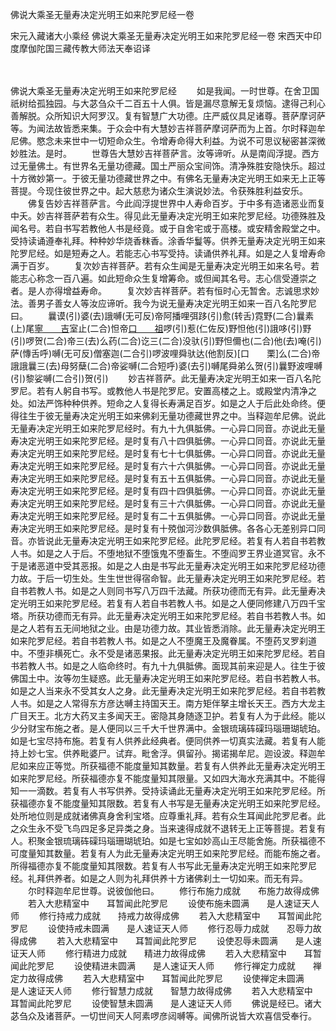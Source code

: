 佛说大乘圣无量寿决定光明王如来陀罗尼经一卷


宋元入藏诸大小乘经
佛说大乘圣无量寿决定光明王如来陀罗尼经一卷
宋西天中印度摩伽陀国三藏传教大师法天奉诏译


　　

佛说大乘圣无量寿决定光明王如来陀罗尼经
　　如是我闻。一时世尊。在舍卫国祇树给孤独园。与大苾刍众千二百五十人俱。皆是漏尽意解无复烦恼。逮得己利心善解脱。众所知识大阿罗汉。复有智慧广大功德。庄严威仪具足诸尊。菩萨摩诃萨等。为闻法故皆悉来集。于众会中有大慧妙吉祥菩萨摩诃萨而为上首。尔时释迦牟尼佛。愍念未来世中一切短命众生。令增寿命得大利益。为说不可思议秘密甚深微妙胜法。是时。
　　世尊告大慧妙吉祥菩萨言。汝等谛听。从是南阎浮提。西方过无量佛土。有世界名无量功德藏。国土严丽众宝间饰。清净殊胜安隐快乐。超过十方微妙第一。于彼无量功德藏世界之中。有佛名无量寿决定光明王如来无上正等菩提。今现住彼世界之中。起大慈悲为诸众生演说妙法。令获殊胜利益安乐。
　　佛复告妙吉祥菩萨言。今此阎浮提世界中人寿命百岁。于中多有造诸恶业而复中夭。妙吉祥菩萨若有众生。得见此无量寿决定光明王如来陀罗尼经。功德殊胜及闻名号。若自书写若教他人书是经竟。或于自舍宅或于高楼。或安精舍殿堂之中。受持读诵遵奉礼拜。种种妙华烧香粖香。涂香华鬘等。供养无量寿决定光明王如来陀罗尼经。如是短寿之人。若能志心书写受持。读诵供养礼拜。如是之人复增寿命满于百岁。
　　复次妙吉祥菩萨。若有众生闻是无量寿决定光明王如来名号。若能志心称念一百八遍。如此短命众生复增筹命。或但闻其名号。志心信受遵崇之者。是人亦得增益寿命。
　　复次妙吉祥菩萨。若有恒时心无暂舍。志诚思求妙法。善男子善女人等汝应谛听。我今为说无量寿决定光明王如来一百八名陀罗尼曰。
　　曩谟(引)婆(去)誐嚩(无可反)帝阿播哩弭跢(引)愈(转舌)霓野(二合)曩素(上)尾[寧　　吉](宁吉反)室止(二合)怛帝[口　　祖](仁祖反)啰(引)惹(仁佐反)野怛他(引)誐哆(引)野(引)啰贺(二合)帝三(去)么药(二合)讫三(二合)没驮(引)野怛儞也(二合)他(去)唵(引)萨(慱舌呼)嚩(无可反)僧塞迦(二合引)啰波哩舜驮达(他割反)[口　　栗]么(二合)帝誐誐曩三(去)母努蘖(二合)帝娑嚩(二合短呼)婆(去引)嚩尾舜弟么贺(引)曩野波哩嚩(引)黎娑嚩(二合引)贺(引)
　　妙吉祥菩萨。此无量寿决定光明王如来一百八名陀罗尼。若有人躬自书写。或教他人书是陀罗尼。安置高楼之上。或殿堂内清净之处。如法严饰种种供养。短命之人复得长寿满足百岁。如是之人于后此处命终。便得往生于彼无量寿决定光明王如来佛刹无量功德藏世界之中。当释迦牟尼佛。说此无量寿决定光明王如来陀罗尼经时。有九十九俱胝佛。一心异口同音。亦说此无量寿决定光明王如来陀罗尼经。是时复有八十四俱胝佛。一心异口同音。亦说此无量寿决定光明王如来陀罗尼经。是时复有七十七俱胝佛。一心异口同音。亦说此无量寿决定光明王如来陀罗尼经。是时复有六十六俱胝佛。一心异口同音。亦说此无量寿决定光明王如来陀罗尼经。是时复有五十五俱胝佛。一心异口同音。亦说此无量寿决定光明王如来陀罗尼经。是时复有四十四俱胝佛。一心异口同音。亦说此无量寿决定光明王如来陀罗尼经。是时复有三十六俱胝佛。一心异口同音。亦说此无量寿决定光明王如来陀罗尼经。是时复有二十五俱胝佛。一心异口同音。亦说此无量寿决定光明王如来陀罗尼经。是时复有十殑伽河沙数俱胝佛。各各心无差别异口同音。亦皆说此无量寿决定光明王如来陀罗尼经。此陀罗尼经。若复有人若自书若教人书。如是之人于后。不堕地狱不堕饿鬼不堕畜生。不堕阎罗王界业道冥官。永不于是诸恶道中受其恶报。如是之人由是书写此无量寿决定光明王如来陀罗尼经功德力故。于后一切生处。生生世世得宿命智。此无量寿决定光明王如来陀罗尼经。若自书若教人书。如是之人则同书写八万四千法藏。所获功德而无有异。此无量寿决定光明王如来陀罗尼经。若复有人若自书若教人书。如是之人便同修建八万四千宝塔。所获功德而无有异。此无量寿决定光明王如来陀罗尼经。若自书若教人书。如是之人若有五无间地狱之业。由是功德力故。其业皆悉消除。此无量寿决定光明王如来陀罗尼经。若自书若教人书。如是之人不堕魔王及魔眷属。不堕药叉罗刹道中。不堕非横死亡。永不受是诸恶果报。此无量寿决定光明王如来陀罗尼经。若自书若教人书。如是之人临命终时。有九十九俱胝佛。面现其前来迎是人。往生于彼佛国土中。汝等勿生疑惑。此无量寿决定光明王如来陀罗尼经。若自书若教人书。如是之人当来永不受其女人之身。此无量寿决定光明王如来陀罗尼经。若自书若教人书。如是之人常得东方彦达嚩主持国天王。南方矩伴拏主增长天王。西方大龙主广目天王。北方大药叉主多闻天王。密隐其身随逐卫护。若复有人为于此经。能以少分财宝布施之者。是人便同以三千大千世界满中。金银琉璃砗磲玛瑙珊瑚琥珀。如是七宝尽持布施。若复有人供养此经典者。便同供养一切真实法藏。若复有人能持上妙七宝。供养毗婆尸。试弃。毗舍浮。俱留孙。揭诺揭牟尼。迦设波。释迦牟尼如来应正等觉。所获福德不能度量知其数量。若复有人供养此无量寿决定光明王如来陀罗尼经。所获福德亦复不能度量知其限量。又如四大海水充满其中。不能得知一一滴数。若复有人书写供养。受持读诵此无量寿决定光明王如来陀罗尼经。所获福德亦复不能度量知其限数。若复有人书写是无量寿决定光明王如来陀罗尼经。处所地位则是成就诸佛真身舍利宝塔。应尊重礼拜。若有众生耳闻此陀罗尼者。此之众生永不受飞鸟四足多足异类之身。当来速得成就不退转无上正等菩提。若复有人。积聚金银琉璃砗磲玛瑙珊瑚琥珀。如是七宝如妙高山王尽能舍施。所获福德不可度量知其数量。若复有人为此无量寿决定光明王如来陀罗尼经。而能布施之者。所得福德亦复不能度量知其限数。若复有人书写此无量寿决定光明王如来陀罗尼经。礼拜供养者。如是之人则为礼拜供养十方诸佛刹土一切如来。而无有异。
　　尔时释迦牟尼世尊。说彼伽他曰。
　　修行布施力成就　　布施力故得成佛
　　若入大悲精室中　　耳暂闻此陀罗尼
　　设使布施未圆满　　是人速证天人师
　　修行持戒力成就　　持戒力故得成佛
　　若入大悲精室中　　耳暂闻此陀罗尼
　　设使持戒未圆满　　是人速证天人师
　　修行忍辱力成就　　忍辱力故得成佛
　　若入大悲精室中　　耳暂闻此陀罗尼
　　设使忍辱未圆满　　是人速证天人师
　　修行精进力成就　　精进力故得成佛
　　若入大悲精室中　　耳暂闻此陀罗尼
　　设使精进未圆满　　是人速证天人师
　　修行禅定力成就　　禅定力故得成佛
　　若入大悲精室中　　耳暂闻此陀罗尼
　　设使禅定未圆满　　是人速证天人师
　　修行智慧力成就　　智慧力故得成佛
　　若入大悲精室中　　耳暂闻此陀罗尼
　　设使智慧未圆满　　是人速证天人师
　　佛说是经已。诸大苾刍众及诸菩萨。一切世间天人阿素啰彦闼嚩等。闻佛所说皆大欢喜信受奉行。


